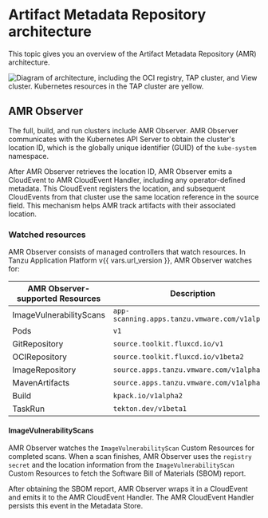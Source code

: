 # Artifact Metadata Repository architecture

This topic gives you an overview of the Artifact Metadata Repository (AMR) architecture.

![Diagram of architecture, including the OCI registry, TAP cluster, and View cluster. Kubernetes resources in the TAP cluster are yellow.](../images/amr-arch.png)

## <a id='amr-observer'></a> AMR Observer

The full, build, and run clusters include AMR Observer. AMR Observer communicates with the
Kubernetes API Server to obtain the cluster's location ID, which is the globally unique identifier
(GUID) of the `kube-system` namespace.

After AMR Observer retrieves the location ID, AMR Observer emits a CloudEvent to AMR CloudEvent
Handler, including any operator-defined metadata. This CloudEvent registers the location, and
subsequent CloudEvents from that cluster use the same location reference in the source field. This
mechanism helps AMR track artifacts with their associated location.

### <a id='watched-resources'></a> Watched resources

AMR Observer consists of managed controllers that watch resources. In Tanzu Application Platform
v{{ vars.url_version }}, AMR Observer watches for:

| AMR Observer-supported Resources | Description                                   |
|----------------------------------|-----------------------------------------------|
| ImageVulnerabilityScans          | `app-scanning.apps.tanzu.vmware.com/v1alpha1` |
| Pods                             | `v1`                                          |
| GitRepository                    | `source.toolkit.fluxcd.io/v1`                 |
| OCIRepository                    | `source.toolkit.fluxcd.io/v1beta2`            |
| ImageRepository                  | `source.apps.tanzu.vmware.com/v1alpha1`       |
| MavenArtifacts                   | `source.apps.tanzu.vmware.com/v1alpha1`       |
| Build                            | `kpack.io/v1alpha2`                           |
| TaskRun                          | `tekton.dev/v1beta1`                          |

#### <a id='imagevulnerabilityscans'></a> ImageVulnerabilityScans

AMR Observer watches the `ImageVulnerabilityScan` Custom Resources for completed scans. When a scan
finishes, AMR Observer uses the `registry secret` and the location information from the
`ImageVulnerabilityScan` Custom Resources to fetch the Software Bill of Materials (SBOM) report.

After obtaining the SBOM report, AMR Observer wraps it in a CloudEvent and emits it to the AMR
CloudEvent Handler. The AMR CloudEvent Handler persists this event in the Metadata Store.
